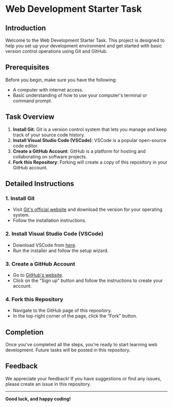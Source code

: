 # Web Development Starter Task

## Introduction
Welcome to the Web Development Starter Task. This project is designed to help you set up your development environment and get started with basic version control operations using Git and GitHub.

## Prerequisites
Before you begin, make sure you have the following:
- A computer with internet access.
- Basic understanding of how to use your computer's terminal or command prompt.

## Task Overview
1. **Install Git**: Git is a version control system that lets you manage and keep track of your source code history.
2. **Install Visual Studio Code (VSCode)**: VSCode is a popular open-source code editor.
3. **Create a GitHub Account**: GitHub is a platform for hosting and collaborating on software projects.
4. **Fork this Repository**: Forking will create a copy of this repository in your GitHub account.

## Detailed Instructions

### 1. Install Git
- Visit [Git's official website](https://git-scm.com/downloads) and download the version for your operating system.
- Follow the installation instructions.

### 2. Install Visual Studio Code (VSCode)
- Download VSCode from [here](https://code.visualstudio.com/).
- Run the installer and follow the setup wizard.

### 3. Create a GitHub Account
- Go to [GitHub's website](https://github.com/).
- Click on the “Sign up” button and follow the instructions to create your account.

### 4. Fork this Repository
- Navigate to the GitHub page of this repository.
- In the top-right corner of the page, click the “Fork” button.

## Completion
Once you've completed all the steps, you're ready to start learning web development. Future tasks will be posted in this repository.

## Feedback
We appreciate your feedback! If you have suggestions or find any issues, please create an issue in this repository.

---

**Good luck, and happy coding!**
